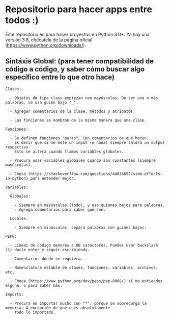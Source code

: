 # Repositorio para hacer apps entre todos :)
  Éste repositorio es para hacer proyectos en Python 3.0+. Ya hay una versión 3.8, chécatela de la página oficial (https://www.python.org/downloads/).

Sintáxis Global: (para tener compatibilidad de código a código, y saber cómo buscar algo específico entre lo que otro hace)
  -
  
    Clases:

      - Objetos de tipo class empiezan con mayúsculas. De ser una o más palabras, se usa guión bajo "_".

      - Agregar comentarios de la clase, métodos y atributos.

      - Las funciones se nombran de la misma manera que una clase.

    Funciones:

      - Se definen funciones "puras". Con comentarios de qué hacen.
        Es decir que si se mete un input (o nada) siempre saldrá un output respectivo. 
        Esto se altera cuando llamas variables globales.

      - Procura usar variables globales cuando son constantes (siempre mayúsculas).

      - Checa (https://stackoverflow.com/questions/44036657/side-effects-in-python) para entender mejor.

    Variables:

      Globales:

        - Siempre en mayúsculas (todo), y usa guiones bajos para palabras.
        - Agrega comentarios para saber qué son.

      Locales:

        - Siempre en minúsculas, separa palabras con guines bajos.

    PEP8:

      - Líneas de código menores a 80 caracteres. Puedes usar backslash (\) darle enter y seguir escribiendo.

      - Comentarios donde se requiera.

      - Nomenclatura estable de clases, funciones, variables, archivos, etc.
      
      - Checa (https://www.python.org/dev/peps/pep-0008/) si no entiendes alguna, o para saber más.

    Imports:

      - Procura no importar mucho con "*", porque se sobrecarga la memoria. A excepción de que uses absolutamente 
        todo lo importado.
